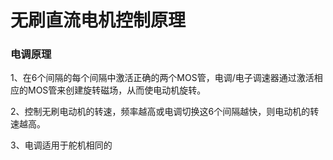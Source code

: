 # 无刷直流电机控制原理

### 电调原理

1、在6个间隔的每个间隔中激活正确的两个MOS管，电调/电子调速器通过激活相应的MOS管来创建旋转磁场，从而使电动机旋转。

2、控制无刷电动机的转速，频率越高或电调切换这6个间隔越快，则电动机的转速越高。

3、电调适用于舵机相同的